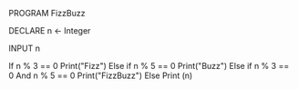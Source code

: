 PROGRAM FizzBuzz

DECLARE n <- Integer

INPUT n

If n % 3 == 0
Print("Fizz")
Else if n % 5 == 0
Print("Buzz")
Else if n % 3 == 0 And n % 5 == 0
Print("FizzBuzz")
Else Print (n)
